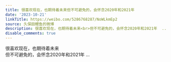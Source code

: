 ```yaml
---
title: 很喜欢现在，也期待着未来但不可避免的，会怀念2020年和2021年
date: '2023-10-21'
linkTitle: https://weibo.com/5286768287/NoWLkmEp2
source: 久保田鲤鱼的微博
description: 很喜欢现在，也期待着未来<br>但不可避免的，会怀念2020年和2021年  ...
disable_comments: true
---
```

很喜欢现在，也期待着未来<br>但不可避免的，会怀念2020年和2021年  ...
